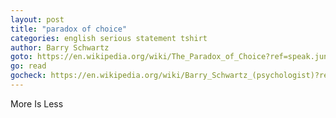 ```yaml
---
layout: post
title: "paradox of choice"
categories: english serious statement tshirt
author: Barry Schwartz
goto: https://en.wikipedia.org/wiki/The_Paradox_of_Choice?ref=speak.junglestar.org
go: read
gocheck: https://en.wikipedia.org/wiki/Barry_Schwartz_(psychologist)?ref=speak.junglestar.org
---
```

More Is Less
